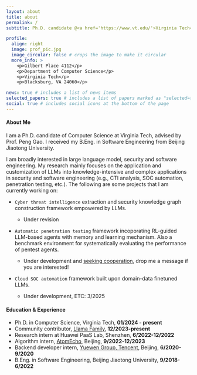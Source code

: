 ```yaml
---
layout: about
title: about
permalink: /
subtitle: Ph.D. candidate @<a href='https://www.vt.edu/'>Virginia Tech</a>, <a href='https://cs.vt.edu/'>Department of Computer Science</a>.

profile:
  align: right
  image: prof_pic.jpg
  image_circular: false # crops the image to make it circular
  more_info: >
    <p>Gilbert Place 4112</p>
    <p>Department of Computer Science</p>
    <p>Virginia Tech</p>
    <p>Blacksburg, VA 24060</p>

news: true # includes a list of news items
selected_papers: true # includes a list of papers marked as "selected={true}"
social: true # includes social icons at the bottom of the page
---
```


#### About Me

I am a Ph.D. candidate of Computer Science at Virginia Tech, advised by Prof. Peng Gao. I received my B.Eng. in Software Engineering from Beijing Jiaotong University.

I am broadly interested in large language model, security and software engineering. My research mainly focuses on the application and customization of LLMs into knowledge-intensive and complex applications in security and software engineering (e.g., CTI analysis, SOC automation, penetration testing, etc.). The following are some projects that I am currently working on:

- `Cyber threat intelligence` extraction and security knowledge graph construction framework empowered by LLMs.
  - Under revision

- `Automatic penetration testing` framework incoporating RL-guided LLM-based agents with memory and learning mechanism. Also a benchmark environment for systematically evaluating the performance of pentest agents.
  - Under development and <u>seeking cooperation</u>, drop me a message if you are interested!

- `Cloud SOC automation` framework built upon domain-data finetuned LLMs.
  - Under development, ETC: 3/2025

#### Education & Experience

- Ph.D. in Computer Science, Virginia Tech, **01/2024 - present**
- Community contributor, <a href='https://llama.family/'>Llama Family</a>, **12/2023-present**
- Research intern at Huawei PaaS Lab, Shenzhen, **6/2022-12/2022**
- Algorithm intern, <a href='https://www.atomecho.cn/'>AtomEcho</a>, Beijing, **9/2022-12/2023**
- Backend developer intern, <a href='https://www.yuewen.com/'>Yuewen Group, Tencent</a>, Beijing, **6/2020-9/2020**
- B.Eng. in Software Engineering, Beijing Jiaotong University, **9/2018-6/2022**
